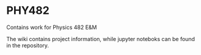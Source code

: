 # PHY482
Contains work for Physics 482 E&amp;M

The wiki contains project information, while jupyter noteboks can be found in the repository.

